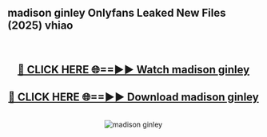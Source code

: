 <h2>madison ginley Onlyfans Leaked New Files (2025) vhiao</h2>
<br>
<div align="center">
<h2><a href="https://mediafiles.top/madison_ginley&ref=git" rel="nofollow">🔴 CLICK HERE 🌐==►► Watch madison ginley</a></h2>
<h2><a href="https://mediafiles.top/madison_ginley&ref=git" rel="nofollow">🔴 CLICK HERE 🌐==►► Download madison ginley</a></h2>
<br>
<a href="https://mediafiles.top/madison_ginley&ref=git" rel="nofollow" data-target="animated-image.originalLink"><img src="https://i.ibb.co.com/xMMVF88/686577567.gif" alt="madison ginley" style="max-width: 100%; display: inline-block;" data-target="animated-image.originalImage"></a>
</div>
<br>
<br>